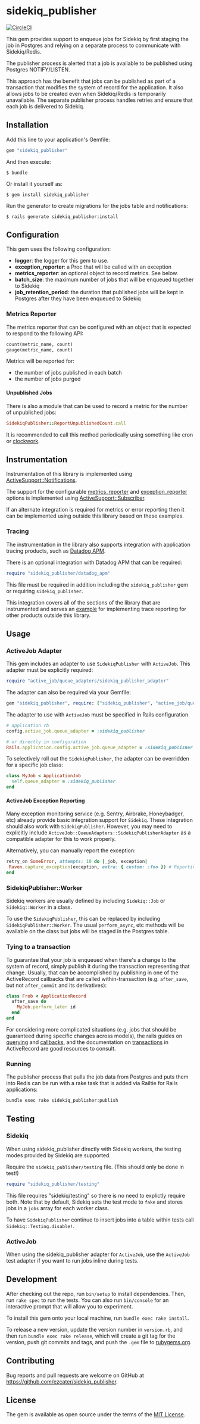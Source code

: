 # sidekiq_publisher

[![CircleCI](https://circleci.com/gh/ezcater/sidekiq_publisher.svg?style=svg)](https://circleci.com/gh/ezcater/sidekiq_publisher)

This gem provides support to enqueue jobs for Sidekiq by first staging the job
in Postgres and relying on a separate process to communicate with Sidekiq/Redis.

The publisher process is alerted that a job is available to be published using
Postgres NOTIFY/LISTEN.

This approach has the benefit that jobs can be published as part of a transaction
that modifies the system of record for the application. It also allows jobs to
be created even when Sidekiq/Redis is temporarily unavailable. The separate
publisher process handles retries and ensure that each job is delivered to Sidekiq.

## Installation

Add this line to your application's Gemfile:

```ruby
gem "sidekiq_publisher"
```

And then execute:

    $ bundle

Or install it yourself as:

    $ gem install sidekiq_publisher


Run the generator to create migrations for the jobs table and notifications:

    $ rails generate sidekiq_publisher:install

## Configuration

This gem uses the following configuration:

* **logger**: the logger for this gem to use.
* **exception_reporter**: a Proc that will be called with an exception
* **metrics_reporter**: an optional object to record metrics. See below.
* **batch_size**: the maximum number of jobs that will be enqueued together to Sidekiq
* **job_retention_period**: the duration that published jobs will be kept in
  Postgres after they have been enqueued to Sidekiq

### Metrics Reporter

The metrics reporter that can be configured with an object that is expected to
respond to the following API:

```ruby
count(metric_name, count)
gauge(metric_name, count)
```

Metrics will be reported for:

- the number of jobs published in each batch
- the number of jobs purged

#### Unpublished Jobs

There is also a module that can be used to record a metric for the number of
unpublished jobs:

```ruby
SidekiqPublisher::ReportUnpublishedCount.call
```

It is recommended to call this method periodically using something like
cron or [clockwork](https://github.com/Rykian/clockwork).

## Instrumentation

Instrumentation of this library is implemented using
[ActiveSupport::Notifications](https://api.rubyonrails.org/classes/ActiveSupport/Notifications.html).

The support for the configurable [metrics_reporter](lib/sidekiq_publisher/metrics_reporter.rb) and
[exception_reporter](lib/sidekiq_publisher/exception_reporter.rb) options is implemented using
[ActiveSupport::Subscriber](https://api.rubyonrails.org/classes/ActiveSupport/Subscriber.html).

If an alternate integration is required for metrics or error reporting then it can be implemented using outside this
library based on these examples.

### Tracing

The instrumentation in the library also supports integration with application tracing products, such as
[Datadog APM](https://www.datadoghq.com/product/apm/).

There is an optional integration with Datadog APM that can be required:

```ruby
require "sidekiq_publisher/datadog_apm"
```

This file must be required in addition including the `sidekiq_publisher` gem or requiring `sidekiq_publisher`.

This integration covers all of the sections of the library that are instrumented and serves an
[example](lib/sidekiq_publisher/datadog_apm) for implementing trace reporting for other products outside this library.

## Usage

### ActiveJob Adapter

This gem includes an adapter to use `SidekiqPublisher` with `ActiveJob`. This
adapter must be explicitly required:

```ruby
require "active_job/queue_adapters/sidekiq_publisher_adapter"
```

The adapter can also be required via your Gemfile:

```ruby
gem "sidekiq_publisher", require: ["sidekiq_publisher", "active_job/queue_adapters/sidekiq_publisher_adapter"]
```

The adapter to use with `ActiveJob` must be specified in Rails configuration

```ruby
# application.rb
config.active_job.queue_adapter = :sidekiq_publisher

# or directly in configuration
Rails.application.config.active_job.queue_adapter = :sidekiq_publisher
```

To selectively roll out the `SidekiqPublisher`, the adapter can be overridden for
a specific job class:

```ruby
class MyJob < ApplicationJob
  self.queue_adapter = :sidekiq_publisher
end
```

#### ActiveJob Exception Reporting

Many exception monitoring service (e.g. Sentry, Airbrake, Honeybadger, etc) already provide basic integration support for `Sidekiq`.
These integration should also work with `SidekiqPublisher`.
However, you may need to explicitly include
`ActiveJob::QueueAdapters::SidekiqPublisherAdapter` as a compatible adapter for this to work properly.

Alternatively, you can manually report the exception:

 ```ruby
retry_on SomeError, attempts: 10 do |_job, exception|
  Raven.capture_exception(exception, extra: { custom: :foo }) # Reporting using the Sentry gem
end
```

### SidekiqPublisher::Worker

Sidekiq workers are usually defined by including `Sidekiq::Job` or
`Sidekiq::Worker` in a class.

To use the `SidekiqPublisher`, this can be replaced by including
`SidekiqPublisher::Worker`. The usual `perform_async`, etc methods will be
available on the class but jobs will be staged in the Postgres table.

### Tying to a transaction
To guarantee that your job is enqueued when there's a change to the
system of record, simply publish it during the transaction
representing that change. Usually, that can be accomplished by
publishing in one of the ActiveRecord callbacks that are called
within-transaction (e.g. `after_save`, but not `after_commit` and its
derivatives):

```ruby
class Frob < ApplicationRecord
  after_save do
    MyJob.perform_later id
  end
end
```

For considering more complicated situations (e.g. jobs that should be
guaranteed during specific changes across models), the rails guides on
[querying](https://guides.rubyonrails.org/active_record_querying.html)
and
[callbacks](https://guides.rubyonrails.org/active_record_callbacks.html),
and the documentation on
[transactions](https://api.rubyonrails.org/classes/ActiveRecord/Transactions/ClassMethods.html)
in ActiveRecord are good resources to consult.

### Running

The publisher process that pulls the job data from Postgres and puts them into Redis
can be run with a rake task that is added via Railtie for Rails applications:

```bash
bundle exec rake sidekiq_publisher:publish
```

## Testing

### Sidekiq

When using sidekiq_publisher directly with Sidekiq workers, the testing modes
provided by Sidekiq are supported.

Require the `sidekiq_publisher/testing` file. (This should only be done in test!)

```ruby
require "sidekiq_publisher/testing"
```

This file requires "sidekiq/testing" so there is no need to explictly require both.
Note that by default, Sidekiq sets the test mode to `fake` and stores jobs in a
`jobs` array for each worker class.

To have `SidekiqPublisher` continue to insert jobs into a table within tests
call `Sidekiq::Testing.disable!`.

### ActiveJob

When using the sidekiq_publisher adapter for `ActiveJob`, use the `ActiveJob`
test adapter if you want to run jobs inline during tests.

## Development

After checking out the repo, run `bin/setup` to install dependencies. Then,
run `rake spec` to run the tests. You can also run `bin/console` for an
interactive prompt that will allow you to experiment.

To install this gem onto your local machine, run `bundle exec rake install`.

To release a new version, update the version number in `version.rb`, and then
run `bundle exec rake release`, which will create a git tag for the version,
push git commits and tags, and push the `.gem` file to
[rubygems.org](https://rubygems.org).

## Contributing

Bug reports and pull requests are welcome on GitHub at
https://github.com/ezcater/sidekiq_publisher.

## License

The gem is available as open source under the terms of the
[MIT License](http://opensource.org/licenses/MIT).
